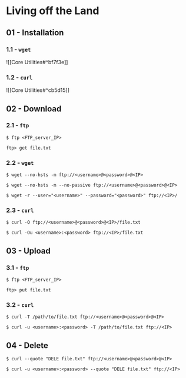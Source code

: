 # Living off the Land

## 01 - Installation

### 1.1 - `wget`

![[Core Utilities#^bf7f3e]]

### 1.2 - `curl`

![[Core Utilities#^cb5d15]]

## 02 - Download

### 2.1 - `ftp`

```
$ ftp <FTP_server_IP>

ftp> get file.txt
```

### 2.2 - `wget`

```
$ wget --no-hsts -m ftp://<username>@<password>@<IP>

$ wget --no-hsts -m --no-passive ftp://<username>@<password>@<IP>

$ wget -r --user="<username>" --password="<password>" ftp://<IP>/
```

### 2.3 - `curl`

```
$ curl -O ftp://<username>@<password>@<IP>/file.txt

$ curl -Ou <username>:<password> ftp://<IP>/file.txt
```

## 03 - Upload

### 3.1 - `ftp`

```
$ ftp <FTP_server_IP>

ftp> put file.txt
```

### 3.2 - `curl`

```
$ curl -T /path/to/file.txt ftp://<username>@<password>@<IP>

$ curl -u <username>:<password> -T /path/to/file.txt ftp://<IP>
```

## 04 - Delete

```
$ curl --quote "DELE file.txt" ftp://<username>@<password>@<IP>

$ curl -u <username>:<password> --quote "DELE file.txt" ftp://<IP>
```